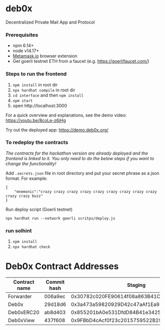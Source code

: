 # deb0x
Decentralized Private Mail App and Protocol

### Prerequisites
* npm 6.14+
* node v14.17+
* [Metamask.io](https://metamask.io) browser extension
* Get goerli testnet ETH from a faucet (e.g. https://goerlifaucet.com/)

### Steps to run the frontend

1. `npm install` in root dir
2. `npx hardhat compile` in root dir
3. `cd interface` and then `npm install`
4. `npm start`
5. open http://localhost:3000

For a quick overview and explanations, see the demo video: https://youtu.be/8coLe-z6jHg 

Try out the deployed app: https://demo.deb0x.org/

### To redeploy the contracts
_The contracts for the hackathon version are already deployed and the frontend is linked to it. You only need to do the below steps if you want to change the functionality!_

Add `.secrets.json` file in root directory and put your secret phrase as a json format. For example:
```
{
    "mnemonic":"crazy crazy crazy crazy crazy crazy crazy crazy crazy crazy crazy buzz"
}
```

Run deploy script (Goerli testnet)
```
npx hardhat run --network goerli scritps/deploy.js
```

### run solhint
1. `npm install` 
2. `npx hardhat check`


# Deb0x Contract Addresses 

| Contract name            | Commit hash | Staging                               | Mainnet                                    |
| ------------------------ | ----------- | -------------------------------------------  | ------------------------------------------ | 
| Forwarder                |  006a9ec    |0x30782c020FE90614f08a863B41CbB07A2D2D94fF                                            |                                            |
| Deb0x                    |  29d18d6    | 0x3a473a59820929D42c47aAf1Ea9878a2dDa93E18   |                                        |
| Deb0xERC20               |  ab8d403    | 0x855201bA0e531DfdD84B41e34257165D745eE97F   |                                        |
| Deb0xView                |  437f608    | 0x9FBbD4cAcf0f23c2015759522B298fFE888Cf005   |                                        |                                            
